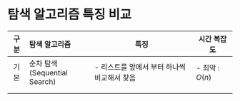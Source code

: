 # 탐색 알고리즘 특징 비교

| 구분 | 탐색 알고리즘                      | 특징                                        | 시간 복잡도     |
| :--: | :--------------------------------- | ------------------------------------------- | --------------- |
| 기본 | 순차 탐색<br />(Sequential Search) | - 리스트를 앞에서 부터 하나씩 비교해서 찾음 | - 최악 : $O(n)$ |
|      |                                    |                                             |                 |
|      |                                    |                                             |                 |
